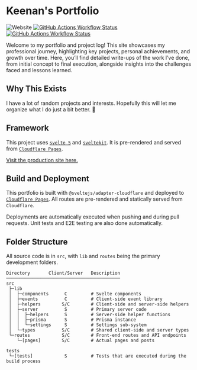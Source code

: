 # Keenan's Portfolio
![Website](https://img.shields.io/website?url=https%3A%2F%2Fkeenannicholson.com%2F) [![GitHub Actions Workflow Status](https://img.shields.io/github/actions/workflow/status/knicholson32/portfolio/unit-tests.yml?branch=main&label=main)](https://www.keenannicholson.com/)
 [![GitHub Actions Workflow Status](https://img.shields.io/github/actions/workflow/status/knicholson32/portfolio/unit-tests.yml?branch=development&label=dev)](https://development.portfolio-eic.pages.dev/)


Welcome to my portfolio and project log! This site showcases my professional journey, highlighting key projects, personal achievements, and growth over time. Here, you’ll find detailed write-ups of the work I’ve done, from initial concept to final execution, alongside insights into the challenges faced and lessons learned.

## Why This Exists
I have a lot of random projects and interests. Hopefully this will let me organize what I do just a bit better. 🚀

## Framework
This project uses [`svelte 5`](https://svelte.dev/docs/svelte/overview) and [`sveltekit`](https://svelte.dev/docs/kit/introduction). It is pre-rendered and served from [`Cloudflare Pages`](https://pages.cloudflare.com/).

[Visit the production site here.](https://www.keenannicholson.com)

## Build and Deployment
This portfolio is built with `@sveltejs/adapter-cloudflare` and deployed to [`Cloudflare Pages`](https://pages.cloudflare.com/). All routes are pre-rendered and statically served from `Cloudflare`.

Deployments are automatically executed when pushing and during pull requests. Unit tests and E2E testing are also done automatically.

## Folder Structure
All source code is in `src`, with `lib` and `routes` being the primary development folders.

```shell
Directory       Client/Server   Description
───────────────────────────────────────────
src
 ├─lib
 │  ├─components      C         # Svelte components
 │  ├─events          C         # Client-side event library
 │  ├─helpers        S/C        # Client-side and server-side helpers
 │  ├─server          S         # Primary server code
 │  │  ├─helpers      S         # Server-side helper functions
 │  │  ├─prisma       S         # Prisma instance
 │  │  └─settings     S         # Settings sub-system
 │  └─types          S/C        # Shared client-side and server types
 └─routes            S/C        # Front-end routes and API endpoints
    └─[pages]        S/C        # Actual pages and posts

tests
 └─[tests]            S         # Tests that are executed during the build process
```
